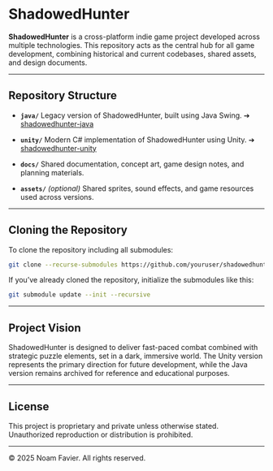 # ShadowedHunter

**ShadowedHunter** is a cross-platform indie game project developed across multiple technologies. This repository acts as the central hub for all game development, combining historical and current codebases, shared assets, and design documents.

---

## Repository Structure

* **`java/`**
  Legacy version of ShadowedHunter, built using Java Swing.
  ➔ [shadowedhunter-java](https://github.com/youruser/shadowedhunter-java)

* **`unity/`**
  Modern C# implementation of ShadowedHunter using Unity.
  ➔ [shadowedhunter-unity](https://github.com/youruser/shadowedhunter-unity)

* **`docs/`**
  Shared documentation, concept art, game design notes, and planning materials.

* **`assets/`** *(optional)*
  Shared sprites, sound effects, and game resources used across versions.

---

## Cloning the Repository

To clone the repository including all submodules:

```bash
git clone --recurse-submodules https://github.com/youruser/shadowedhunter.git
```

If you’ve already cloned the repository, initialize the submodules like this:

```bash
git submodule update --init --recursive
```

---

## Project Vision

ShadowedHunter is designed to deliver fast-paced combat combined with strategic puzzle elements, set in a dark, immersive world.
The Unity version represents the primary direction for future development, while the Java version remains archived for reference and educational purposes.

---

## License

This project is proprietary and private unless otherwise stated. Unauthorized reproduction or distribution is prohibited.

---

© 2025 Noam Favier. All rights reserved.

